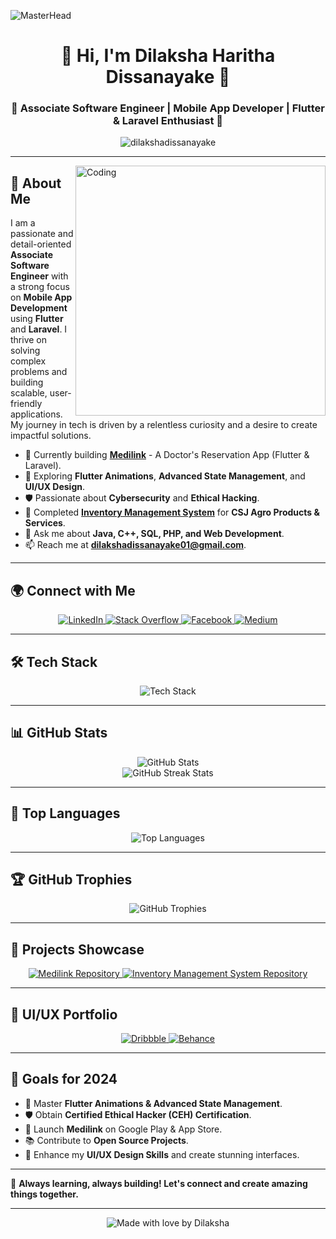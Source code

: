 ![MasterHead](https://1.bp.blogspot.com/-7A4WynwLsMw/XbBpCXG8fHI/AAAAAAAAMt4/uOa1bpLskYgrwGbllhSu2SDj_Mig8SXJQCLcBGAsYHQ/s1600/2000_600px.gif)

<h1 align="center">🚀 Hi, I'm Dilaksha Haritha Dissanayake 🚀</h1>
<h3 align="center">🔹 Associate Software Engineer | Mobile App Developer | Flutter & Laravel Enthusiast 🔹</h3>

<p align="center">
  <img src="https://komarev.com/ghpvc/?username=dilakshadissanayake&label=Profile%20views&color=0e75b6&style=flat" alt="dilakshadissanayake" />
</p>

---

<img align="right" alt="Coding" width="400" src="https://i.pinimg.com/originals/81/17/8b/81178b47a8598f0c81c4799f2cdd4057.gif">

## 🚀 About Me
I am a passionate and detail-oriented **Associate Software Engineer** with a strong focus on **Mobile App Development** using **Flutter** and **Laravel**. I thrive on solving complex problems and building scalable, user-friendly applications. My journey in tech is driven by a relentless curiosity and a desire to create impactful solutions.

- 🔭 Currently building **[Medilink](https://github.com/dilakshadissanayake/Medilink)** - A Doctor's Reservation App (Flutter & Laravel).
- 🌱 Exploring **Flutter Animations**, **Advanced State Management**, and **UI/UX Design**.
- 🛡️ Passionate about **Cybersecurity** and **Ethical Hacking**.
- 📌 Completed **[Inventory Management System](https://github.com/dilakshadissanayake/Inventory-Management-System)** for **CSJ Agro Products & Services**.
- 💬 Ask me about **Java, C++, SQL, PHP, and Web Development**.
- 📫 Reach me at **dilakshadissanayake01@gmail.com**.

---

## 🌍 Connect with Me
<p align="center">
  <a href="https://linkedin.com/in/dilaksha-dissanayaka-3965b7230/" target="blank">
    <img src="https://img.shields.io/badge/LinkedIn-0A66C2?style=for-the-badge&logo=linkedin&logoColor=white" alt="LinkedIn" />
  </a>
  <a href="https://stackoverflow.com/users/21936639" target="blank">
    <img src="https://img.shields.io/badge/Stack%20Overflow-F58025?style=for-the-badge&logo=stack-overflow&logoColor=white" alt="Stack Overflow" />
  </a>
  <a href="https://web.facebook.com/dilakshadissnayake" target="blank">
    <img src="https://img.shields.io/badge/Facebook-1877F2?style=for-the-badge&logo=facebook&logoColor=white" alt="Facebook" />
  </a>
  <a href="https://medium.com/@dilakshadissanayake01" target="blank">
    <img src="https://img.shields.io/badge/Medium-12100E?style=for-the-badge&logo=medium&logoColor=white" alt="Medium" />
  </a>
</p>

---

## 🛠 Tech Stack
<p align="center">
  <img src="https://skillicons.dev/icons?i=flutter,laravel,java,android,mysql,cpp,python,bootstrap,git,aws" alt="Tech Stack" />
</p>

---

## 📊 GitHub Stats
<p align="center">
  <img src="https://github-readme-stats.vercel.app/api?username=dilakshadissanayake&show_icons=true&theme=radical" alt="GitHub Stats" />
  <br>
  <img src="https://github-readme-streak-stats.herokuapp.com/?user=dilakshadissanayake&theme=radical" alt="GitHub Streak Stats" />
</p>

---

## 🎯 Top Languages
<p align="center">
  <img src="https://github-readme-stats.vercel.app/api/top-langs/?username=dilakshadissanayake&layout=compact&theme=radical" alt="Top Languages" />
</p>

---

## 🏆 GitHub Trophies
<p align="center">
  <img src="https://github-profile-trophy.vercel.app/?username=dilakshadissanayake&theme=radical&no-frame=true&no-bg=true&margin-w=4" alt="GitHub Trophies" />
</p>

---

## 🚀 Projects Showcase
<p align="center">
  <a href="https://github.com/dilakshadissanayake/Medilink" target="blank">
    <img src="https://img.shields.io/badge/Medilink-Repository-2C3E50?style=for-the-badge&logo=github&logoColor=white" alt="Medilink Repository" />
  </a>
  <a href="https://github.com/dilakshadissanayake/Inventory-Management-System" target="blank">
    <img src="https://img.shields.io/badge/Inventory%20Management%20System-Repository-2C3E50?style=for-the-badge&logo=github&logoColor=white" alt="Inventory Management System Repository" />
  </a>
</p>

---

## 🎨 UI/UX Portfolio
<p align="center">
  <a href="https://dribbble.com/dilakshadissanayake" target="blank">
    <img src="https://img.shields.io/badge/Dribbble-EA4C89?style=for-the-badge&logo=dribbble&logoColor=white" alt="Dribbble" />
  </a>
  <a href="https://www.behance.net/dilakshadissanayake" target="blank">
    <img src="https://img.shields.io/badge/Behance-1769FF?style=for-the-badge&logo=behance&logoColor=white" alt="Behance" />
  </a>
</p>

---

## 🎯 Goals for 2024
- 🌱 Master **Flutter Animations & Advanced State Management**.
- 🛡️ Obtain **Certified Ethical Hacker (CEH) Certification**.
- 🚀 Launch **Medilink** on Google Play & App Store.
- 📚 Contribute to **Open Source Projects**.
- 🎨 Enhance my **UI/UX Design Skills** and create stunning interfaces.

---

🚀 **Always learning, always building! Let's connect and create amazing things together.**

---

<p align="center">
  <img src="https://img.shields.io/badge/Made%20with%20%E2%9D%A4%EF%B8%8F-by%20Dilaksha-FF6F61?style=for-the-badge" alt="Made with love by Dilaksha" />
</p>
